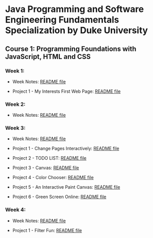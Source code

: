 # Java Programming and Software Engineering Fundamentals Specialization by Duke University

## Course 1:  Programming Foundations with JavaScript, HTML and CSS

### Week 1: 

- Week Notes: 
<a href="https://github.com/KanzyKhaled/Java-Programming-and-Software-Engineering-Fundamentals-Specialization-by-Duke-University/blob/main/Programming-Foundations-with-JavaScript-HTML-and-CSS/Week1/README.md"> README file </a>
 

- Project 1 - My Interests First Web Page:
<a href="https://github.com/KanzyKhaled/Java-Programming-and-Software-Engineering-Fundamentals-Specialization-by-Duke-University/blob/main/Programming-Foundations-with-JavaScript-HTML-and-CSS/Week1/Exercises/project-1/README.md"> README file </a>
 
### Week 2:

- Week Notes:
<a href="https://github.com/KanzyKhaled/Java-Programming-and-Software-Engineering-Fundamentals-Specialization-by-Duke-University/blob/main/Programming-Foundations-with-JavaScript-HTML-and-CSS/Week2/README.md"> README file </a>

### Week 3: 

- Week Notes:
<a href="https://github.com/KanzyKhaled/Java-Programming-and-Software-Engineering-Fundamentals-Specialization-by-Duke-University/blob/main/Programming-Foundations-with-JavaScript-HTML-and-CSS/Week3/README.md"> README file </a>


- Project 1 - Change Pages Interactively:
<a href="https://github.com/KanzyKhaled/Java-Programming-and-Software-Engineering-Fundamentals-Specialization-by-Duke-University/blob/main/Programming-Foundations-with-JavaScript-HTML-and-CSS/Week3/Exercises/project-1/README.md"> README file </a>

- Project 2 - TODO LIST: 
<a href="https://github.com/KanzyKhaled/Java-Programming-and-Software-Engineering-Fundamentals-Specialization-by-Duke-University/blob/main/Programming-Foundations-with-JavaScript-HTML-and-CSS/Week3/Exercises/project-2/README.md"> README file </a>


- Project 3 - Canvas:
<a href="https://github.com/KanzyKhaled/Java-Programming-and-Software-Engineering-Fundamentals-Specialization-by-Duke-University/blob/main/Programming-Foundations-with-JavaScript-HTML-and-CSS/Week3/Exercises/project-3/README.md"> README file </a>


- Project 4 - Color Chooser: 
<a href="https://github.com/KanzyKhaled/Java-Programming-and-Software-Engineering-Fundamentals-Specialization-by-Duke-University/blob/main/Programming-Foundations-with-JavaScript-HTML-and-CSS/Week3/Exercises/project-4/README.md"> README file </a>


- Project 5 - An Interactive Paint Canvas:
<a href="https://github.com/KanzyKhaled/Java-Programming-and-Software-Engineering-Fundamentals-Specialization-by-Duke-University/blob/main/Programming-Foundations-with-JavaScript-HTML-and-CSS/Week3/Exercises/project-5/README.md"> README file </a>


- Project 6 - Green Screen Online:
<a href="https://github.com/KanzyKhaled/Java-Programming-and-Software-Engineering-Fundamentals-Specialization-by-Duke-University/blob/main/Programming-Foundations-with-JavaScript-HTML-and-CSS/Week3/Exercises/project-6/README.md"> README file </a>



### Week 4:  

- Week Notes:
<a href="https://github.com/KanzyKhaled/Java-Programming-and-Software-Engineering-Fundamentals-Specialization-by-Duke-University/blob/main/Programming-Foundations-with-JavaScript-HTML-and-CSS/Week4/README.md"> README file </a>

- Project 1 - Filter Fun:
<a href="https://github.com/KanzyKhaled/Java-Programming-and-Software-Engineering-Fundamentals-Specialization-by-Duke-University/blob/main/Programming-Foundations-with-JavaScript-HTML-and-CSS/Week4/Exercises/project-1/README.md"> README file </a>
 